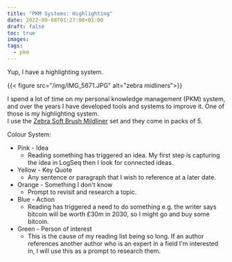 ```yaml
---
title: "PKM Systems: Highlighting"
date: 2022-09-08T01:27:00+01:00
draft: false
toc: true
images:
tags:
  - pkm
---
```


Yup, I have a highlighting system.  

{{< figure src="/img/IMG_5671.JPG" alt="zebra midliners">}}

I spend a lot of time on my personal knowledge management (PKM) system, and over the years I have developed tools and systems to improve it. One of those is my highlighting system.  
I use the [Zebra Soft Brush Mildliner](https://amzn.to/3rN4mhq) set and they come in packs of 5. 

Colour System:  
- Pink - Idea
  - Reading something has triggered an idea. My first step is capturing the idea in LogSeq then I look for connected ideas.
- Yellow - Key Quote  
  - Any sentence or paragraph that I wish to reference at a later date.
- Orange - Something I don't know  
  - Prompt to revisit and research a topic.
- Blue - Action
  - Reading has triggered a need to do something e.g. the writer says bitcoin will be worth £30m in 2030, so I might go and buy some bitcoin.
- Green - Person of interest
  - This is the cause of my reading list being so long. If an author references another author who is an expert in a field I'm interested in, I will use this as a prompt to research them.
